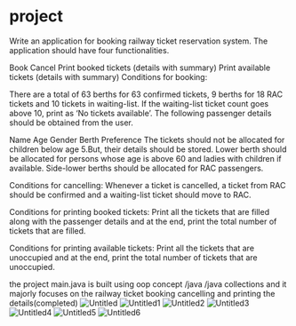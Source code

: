 # project
Write an application for booking railway ticket reservation system. The application should have four functionalities.

Book
Cancel
Print booked tickets (details with summary)
Print available tickets (details with summary)
Conditions for booking:

There are a total of 63 berths for 63 confirmed tickets, 9 berths for 18 RAC tickets and 10 tickets in waiting-list. If the waiting-list ticket count goes above 10, print as ‘No tickets available’. The following passenger details should be obtained from the user.

Name
Age
Gender
Berth Preference
The tickets should not be allocated for children below age 5.But, their details should be stored. Lower berth should be allocated for persons whose age is above 60 and ladies with children if available. Side-lower berths should be allocated for RAC passengers.

Conditions for cancelling:
Whenever a ticket is cancelled, a ticket from RAC should be confirmed and a waiting-list ticket should move to RAC.

Conditions for printing booked tickets:
Print all the tickets that are filled along with the passenger details and at the end, print the total number of tickets that are filled.

Conditions for printing available tickets:
Print all the tickets that are unoccupied and at the end, print the total number of tickets that are unoccupied.

the project main.java is built using oop concept /java /java collections and it majorly focuses on the 
railway ticket booking cancelling and printing the details(completed)
![Untitled](https://github.com/VengadesaBoopathi/RailwayTicketReservation-java-OOP/assets/131509767/7cff1742-289c-441b-a14d-deaea636eba1)
![Untitled1](https://github.com/VengadesaBoopathi/RailwayTicketReservation-java-OOP/assets/131509767/45411b9e-dc5a-45fe-9592-d773edbe489b)
![Untitled2](https://github.com/VengadesaBoopathi/RailwayTicketReservation-java-OOP/assets/131509767/fa6fab21-9ee1-4060-89af-e32316db503a)
![Untitled3](https://github.com/VengadesaBoopathi/RailwayTicketReservation-java-OOP/assets/131509767/a54625ea-5a23-4f9a-994e-3feac0315855)
![Untitled4](https://github.com/VengadesaBoopathi/RailwayTicketReservation-java-OOP/assets/131509767/f17a1704-fbe0-4ad9-8771-88ca0c4877b9)
![Untitled5](https://github.com/VengadesaBoopathi/RailwayTicketReservation-java-OOP/assets/131509767/3a09dc5d-4042-4ef4-af6d-2d6407bc3fbe)
![Untitled6](https://github.com/VengadesaBoopathi/RailwayTicketReservation-java-OOP/assets/131509767/739d2063-5f7b-47f9-81de-efac665cb973)
